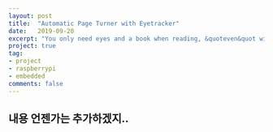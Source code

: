 ```yaml
---
layout: post
title:  "Automatic Page Turner with Eyetracker"
date:   2019-09-20
excerpt: "You only need eyes and a book when reading, &quoteven&quot with the use of your hands."
project: true
tag:
- project 
- raspberrypi
- embedded
comments: false
---
```


## 내용 언젠가는 추가하겠지..

